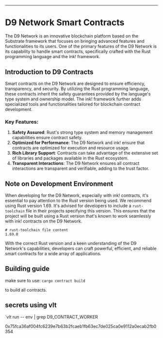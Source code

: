 #

---

# D9 Network Smart Contracts

The D9 Network is an innovative blockchain platform based on the Substrate framework that focuses on bringing advanced features and functionalities to its users. One of the primary features of the D9 Network is its capability to handle smart contracts, specifically crafted with the Rust programming language and the ink! framework.

## Introduction to D9 Contracts

Smart contracts on the D9 Network are designed to ensure efficiency, transparency, and security. By utilizing the Rust programming language, these contracts inherit the safety guarantees provided by the language's type system and ownership model. The ink! framework further adds specialized tools and functionalities tailored for blockchain contract development.

### Key Features:

1. **Safety Assured**: Rust's strong type system and memory management capabilities ensure contract safety.
2. **Optimized for Performance**: The D9 Network and ink! ensure that contracts are optimized for execution and resource usage.
3. **Rich Library Support**: Contracts can take advantage of the extensive set of libraries and packages available in the Rust ecosystem.
4. **Transparent Interactions**: The D9 Network ensures all contract interactions are transparent and verifiable, adding to the trust factor.

## Note on Development Environment

When developing for the D9 Network, especially with ink! contracts, it's essential to pay attention to the Rust version being used. We recommend using Rust version 1.69. It's advised for developers to include a `rust-toolchain` file in their projects specifying this version. This ensures that the project will be built using a Rust version that's known to work seamlessly with ink! contracts on the D9 Network.

```plaintext
# rust-toolchain file content
1.69.0
```

With the correct Rust version and a keen understanding of the D9 Network's capabilities, developers can craft powerful, efficient, and reliable smart contracts for a wide array of applications.

## Building guide

make sure to use:
`cargo contract build`

to build all contracts.

## secrets using vlt

`vlt run -- env | grep D9_CONTRACT_WORKER

0x75fca36af004fc6239e7b63b2fcaeb1fb63ec7de025ca0e9112a0ecab2fb0354
